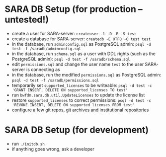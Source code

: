 # SARA DB Setup (for production – untested!)

- create a user for SARA-server: `createuser -l -D -R -S test`
- create a database for SARA-server: `createdb -E UTF8 -O test test`
- in the database, run `adminconfig.sql` as PostgreSQL admin: `psql -d test -f /saradb/adminconfig.sql`
- in the database, run `schema.sql` as a user with DDL rights (such as the PostgreSQL admin): `psql -d test -f /saradb/schema.sql`
- edit `permissions.sql` and change the user name `test` to the user SARA-server is connecting as
- in the database, run the modified `permissions.sql` as PostgreSQL admin: `psql -d test -f /saradb/permissions.sql`
- temporarily set `supported_licenses` to be writeable: `psql -d test -c 'GRANT INSERT, DELETE ON supported_licenses TO test'`
- run `bwfdm.sara.db.util.UpdateLicenses` to update the license list
- restore `supported_licenses` to correct permissions: `psql -d test -c 'REVOKE INSERT, DELETE ON supported_licenses FROM test'`
- configure a few git repos, git archives and institutional repositories

# SARA DB Setup (for development)

- run `./initdb.sh`
- if anything goes wrong, ask a developer
